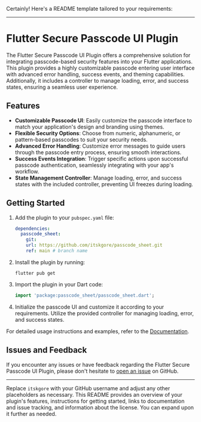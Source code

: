 Certainly! Here's a README template tailored to your requirements:

---

# Flutter Secure Passcode UI Plugin

The Flutter Secure Passcode UI Plugin offers a comprehensive solution for integrating passcode-based security features into your Flutter applications. This plugin provides a highly customizable passcode entering user interface with advanced error handling, success events, and theming capabilities. Additionally, it includes a controller to manage loading, error, and success states, ensuring a seamless user experience.

## Features

- **Customizable Passcode UI**: Easily customize the passcode interface to match your application's design and branding using themes.
- **Flexible Security Options**: Choose from numeric, alphanumeric, or pattern-based passcodes to suit your security needs.
- **Advanced Error Handling**: Customize error messages to guide users through the passcode entry process, ensuring smooth interactions.
- **Success Events Integration**: Trigger specific actions upon successful passcode authentication, seamlessly integrating with your app's workflow.
- **State Management Controller**: Manage loading, error, and success states with the included controller, preventing UI freezes during loading.

## Getting Started

1. Add the plugin to your `pubspec.yaml` file:

   ```yaml
   dependencies:
     passcode_sheet:
       git:
       url: https://github.com/itskgore/passcode_sheet.git
       ref: main # branch name
   ```

2. Install the plugin by running:

   ```
   flutter pub get
   ```

3. Import the plugin in your Dart code:

   ```dart
   import 'package:passcode_sheet/passcode_sheet.dart';
   ```

4. Initialize the passcode UI and customize it according to your requirements. Utilize the provided controller for managing loading, error, and success states.

For detailed usage instructions and examples, refer to the [Documentation](#documentation).

## Issues and Feedback

If you encounter any issues or have feedback regarding the Flutter Secure Passcode UI Plugin, please don't hesitate to [open an issue](https://github.com/your-username/passcode_sheet/issues) on GitHub.

---

Replace `itskgore` with your GitHub username and adjust any other placeholders as necessary. This README provides an overview of your plugin's features, instructions for getting started, links to documentation and issue tracking, and information about the license. You can expand upon it further as needed.
